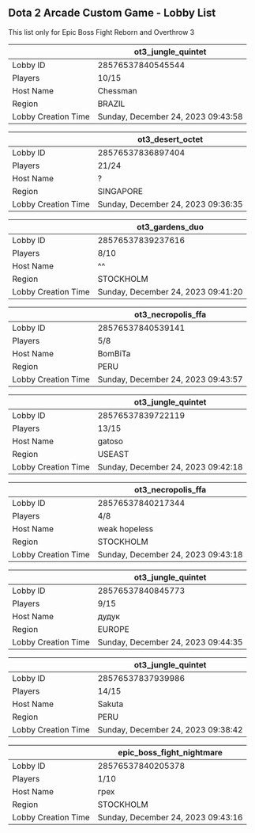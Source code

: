 ## Dota 2 Arcade Custom Game - Lobby List

This list only for Epic Boss Fight Reborn and Overthrow 3

|  | ot3_jungle_quintet |
| ------ | ------ |
| Lobby ID | 28576537840545544 |
| Players | 10/15 |
| Host Name | Chessman |
| Region | BRAZIL |
| Lobby Creation Time | Sunday, December 24, 2023 09:43:58 |


|  | ot3_desert_octet |
| ------ | ------ |
| Lobby ID | 28576537836897404 |
| Players | 21/24 |
| Host Name | ? |
| Region | SINGAPORE |
| Lobby Creation Time | Sunday, December 24, 2023 09:36:35 |


|  | ot3_gardens_duo |
| ------ | ------ |
| Lobby ID | 28576537839237616 |
| Players | 8/10 |
| Host Name | ^^ |
| Region | STOCKHOLM |
| Lobby Creation Time | Sunday, December 24, 2023 09:41:20 |


|  | ot3_necropolis_ffa |
| ------ | ------ |
| Lobby ID | 28576537840539141 |
| Players | 5/8 |
| Host Name | BomBiTa |
| Region | PERU |
| Lobby Creation Time | Sunday, December 24, 2023 09:43:57 |


|  | ot3_jungle_quintet |
| ------ | ------ |
| Lobby ID | 28576537839722119 |
| Players | 13/15 |
| Host Name | gatoso |
| Region | USEAST |
| Lobby Creation Time | Sunday, December 24, 2023 09:42:18 |


|  | ot3_necropolis_ffa |
| ------ | ------ |
| Lobby ID | 28576537840217344 |
| Players | 4/8 |
| Host Name | weak hopeless |
| Region | STOCKHOLM |
| Lobby Creation Time | Sunday, December 24, 2023 09:43:18 |


|  | ot3_jungle_quintet |
| ------ | ------ |
| Lobby ID | 28576537840845773 |
| Players | 9/15 |
| Host Name | дудук |
| Region | EUROPE |
| Lobby Creation Time | Sunday, December 24, 2023 09:44:35 |


|  | ot3_jungle_quintet |
| ------ | ------ |
| Lobby ID | 28576537837939986 |
| Players | 14/15 |
| Host Name | Sakuta |
| Region | PERU |
| Lobby Creation Time | Sunday, December 24, 2023 09:38:42 |


|  | epic_boss_fight_nightmare |
| ------ | ------ |
| Lobby ID | 28576537840205378 |
| Players | 1/10 |
| Host Name | грех |
| Region | STOCKHOLM |
| Lobby Creation Time | Sunday, December 24, 2023 09:43:16 |


